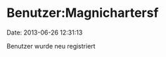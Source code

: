 Benutzer:Magnichartersf
=======================

Date: 2013-06-26 12:31:13

Benutzer wurde neu registriert
